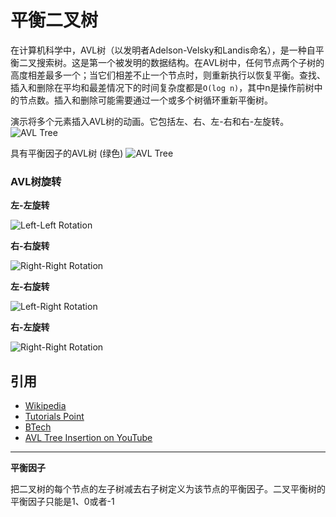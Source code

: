 # 平衡二叉树

在计算机科学中，AVL树（以发明者Adelson-Velsky和Landis命名），是一种自平衡二叉搜索树。这是第一个被发明的数据结构。在AVL树中，任何节点两个子树的高度相差最多一个；当它们相差不止一个节点时，则重新执行以恢复平衡。查找、插入和删除在平均和最差情况下的时间复杂度都是`O(log n)`，其中n是操作前树中的节点数。插入和删除可能需要通过一个或多个树循环重新平衡树。

演示将多个元素插入AVL树的动画。它包括左、右、左-右和右-左旋转。
![AVL Tree](https://upload.wikimedia.org/wikipedia/commons/f/fd/AVL_Tree_Example.gif)

具有平衡因子的AVL树 (绿色)
![AVL Tree](https://upload.wikimedia.org/wikipedia/commons/a/ad/AVL-tree-wBalance_K.svg)

### AVL树旋转

**左-左旋转**

![Left-Left Rotation](http://btechsmartclass.com/DS/images/LL%20Rotation.png)

**右-右旋转**

![Right-Right Rotation](http://btechsmartclass.com/DS/images/RR%20Rotation.png)

**左-右旋转**

![Left-Right Rotation](http://btechsmartclass.com/DS/images/LR%20Rotation.png)

**右-左旋转**

![Right-Right Rotation](http://btechsmartclass.com/DS/images/RL%20Rotation.png)

## 引用

* [Wikipedia](https://en.wikipedia.org/wiki/AVL_tree)
* [Tutorials Point](https://www.tutorialspoint.com/data_structures_algorithms/avl_tree_algorithm.htm)
* [BTech](http://btechsmartclass.com/DS/U5_T2.html)
* [AVL Tree Insertion on YouTube](https://www.youtube.com/watch?v=rbg7Qf8GkQ4&list=PLLXdhg_r2hKA7DPDsunoDZ-Z769jWn4R8&index=12&)

---------------------------
**平衡因子**

把二叉树的每个节点的左子树减去右子树定义为该节点的平衡因子。二叉平衡树的平衡因子只能是1、0或者-1


